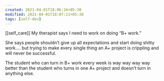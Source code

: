```yaml
---
created: 2021-04-01T18:06:24+05:30
modified: 2021-04-01T18:07:11+05:30
tags: [self-dev]
---
```

[[self_care]]
 My therapist says I need to work on doing “B+ work.”

She says people shouldn’t give up all expectations and start doing shitty work.... but trying to make every single thing an A+ project is crippling and will never be successful.

The student who can turn in B+ work every week is way way way way better than the student who turns in one A+ project and doesn’t turn in anything else. 

